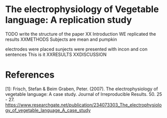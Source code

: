 # The electrophysiology of Vegetable language: A replication study

TODO write the structure of the paper
XX Introduction 
WE replicated the results
XXMETHODS
Subjects are mean and pumpkin

electrodes were placed
sunjects were presented with incon and con sentences
This is it
XXRESULTS
XXDISCUSSION
# References

[1]: Frisch, Stefan & Beim Graben, Peter. (2007). The electrophysiology of vegetable language: A case study. Journal of Irreproducible Results. 50. 25 - 27. https://www.researchgate.net/publication/234073303_The_electrophysiology_of_vegetable_language_A_case_study
